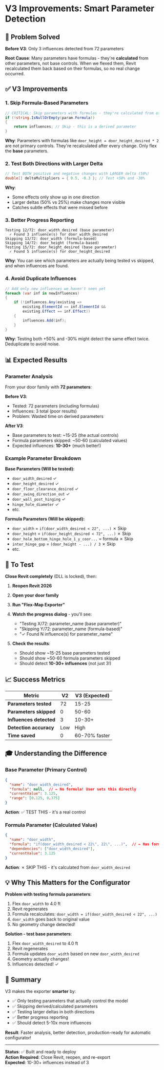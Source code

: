 # V3 Improvements: Smart Parameter Detection

## 🎯 Problem Solved

**Before V3**: Only 3 influences detected from 72 parameters

**Root Cause**: Many parameters have formulas - they're **calculated** from other parameters, not base controls. When we flexed them, Revit recalculated them back based on their formulas, so no real change occurred.

## ✅ V3 Improvements

### 1. **Skip Formula-Based Parameters** 
```csharp
// CRITICAL: Skip parameters with formulas - they're calculated from others
if (!string.IsNullOrEmpty(param.Formula))
{
    return influences; // Skip - this is a derived parameter
}
```

**Why**: Parameters with formulas like `door_height = door_height_desired * 2` are not primary controls. They're recalculated after every change. Only flex the **base** parameters.

### 2. **Test Both Directions with Larger Delta**
```csharp
// Test BOTH positive and negative changes with LARGER delta (50%)
double[] deltaMultipliers = { 0.5, -0.3 }; // Test +50% and -30%
```

**Why**: 
- Some effects only show up in one direction
- Larger deltas (50% vs 25%) make changes more visible
- Catches subtle effects that were missed before

### 3. **Better Progress Reporting**
```
Testing 12/72: door_width_desired (base parameter)
  ✓ Found 3 influence(s) for door_width_desired
Skipping 13/72: door_width (formula-based)
Skipping 14/72: door_height (formula-based)
Testing 15/72: door_height_desired (base parameter)
  ✓ Found 5 influence(s) for door_height_desired
```

**Why**: You can see which parameters are actually being tested vs skipped, and when influences are found.

### 4. **Avoid Duplicate Influences**
```csharp
// Add only new influences we haven't seen yet
foreach (var inf in newInfluences)
{
    if (!influences.Any(existing => 
        existing.ElementId == inf.ElementId && 
        existing.Effect == inf.Effect))
    {
        influences.Add(inf);
    }
}
```

**Why**: Testing both +50% and -30% might detect the same effect twice. Deduplicate to avoid noise.

## 📊 Expected Results

### Parameter Analysis
From your door family with **72 parameters**:

**Before V3**:
- Tested: 72 parameters (including formulas)
- Influences: 3 total (poor results)
- Problem: Wasted time on derived parameters

**After V3**:
- Base parameters to test: ~15-25 (the actual controls)
- Formula parameters skipped: ~50-60 (calculated values)
- Expected influences: **10-30+** (much better!)

### Example Parameter Breakdown

**Base Parameters (Will be tested):**
- `door_width_desired` ✓
- `door_height_desired` ✓
- `door_floor_clearance_desired` ✓
- `door_swing_direction_out` ✓
- `door_wall_post_hinging` ✓
- `hinge_hole_diameter` ✓
- etc.

**Formula Parameters (Will be skipped):**
- `door_width` = `if(door_width_desired < 22", ...)` ✗ Skip
- `door_height` = `if(door_height_desired < 72", ...)` ✗ Skip
- `door_hole_bottom_hinge_hole_1_y_coor...` = formula ✗ Skip
- `inter_hinge_gap` = `(door_height - ...) / 3` ✗ Skip
- etc.

## 🚀 To Test

**Close Revit completely** (DLL is locked), then:

1. **Reopen Revit 2026**
2. **Open your door family**
3. **Run "Flex-Map Exporter"**
4. **Watch the progress dialog** - you'll see:
   - "Testing X/72: parameter_name (base parameter)"
   - "Skipping Y/72: parameter_name (formula-based)"
   - "✓ Found N influence(s) for parameter_name"

5. **Check the results**:
   - Should show ~15-25 base parameters tested
   - Should show ~50-60 formula parameters skipped
   - Should detect **10-30+ influences** (not just 3!)

## 📈 Success Metrics

| Metric | V2 | V3 (Expected) |
|--------|-----|---------------|
| **Parameters tested** | 72 | 15-25 |
| **Parameters skipped** | 0 | 50-60 |
| **Influences detected** | 3 | 10-30+ |
| **Detection accuracy** | Low | High |
| **Time saved** | 0 | 60-70% faster |

## 🎓 Understanding the Difference

### Base Parameter (Primary Control)
```json
{
  "name": "door_width_desired",
  "formula": null,  // ← No formula! User sets this directly
  "currentValue": 3.125,
  "range": [0.125, 0.375]
}
```
**Action**: ✅ TEST THIS - it's a real control

### Formula Parameter (Calculated Value)
```json
{
  "name": "door_width",
  "formula": "if(door_width_desired < 22\", 22\", ...)",  // ← Has formula!
  "dependencies": ["door_width_desired"],
  "currentValue": 3.125
}
```
**Action**: ✗ SKIP THIS - it's calculated from `door_width_desired`

## 💡 Why This Matters for the Configurator

**Problem with testing formula parameters**:
1. Flex `door_width` to 4.0 ft
2. Revit regenerates
3. Formula recalculates: `door_width = if(door_width_desired < 22", ...)`
4. `door_width` goes back to original value
5. No geometry change detected!

**Solution - test base parameters**:
1. Flex `door_width_desired` to 4.0 ft
2. Revit regenerates
3. Formula updates `door_width` based on new `door_width_desired`
4. Geometry actually changes!
5. Influences detected! ✓

## 📝 Summary

V3 makes the exporter **smarter** by:
- ✅ Only testing parameters that actually control the model
- ✅ Skipping derived/calculated parameters
- ✅ Testing larger deltas in both directions
- ✅ Better progress reporting
- ✅ Should detect 5-10x more influences

**Result**: Faster analysis, better detection, production-ready for automatic configurator!

---

**Status**: ✅ Built and ready to deploy  
**Action Required**: Close Revit, reopen, and re-export  
**Expected**: 10-30+ influences instead of 3  
